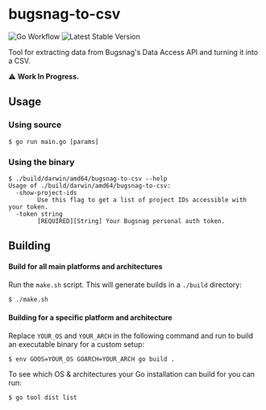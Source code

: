# bugsnag-to-csv

![Go Workflow](https://github.com/xander-jones/bugsnag-to-csv/actions/workflows/go.yml/badge.svg)
![Latest Stable Version](https://img.shields.io/github/v/release/xander-jones/bugsnag-to-csv)

Tool for extracting data from Bugsnag's Data Access API and turning it into a CSV.

:warning: **Work In Progress.**

## Usage

### Using source

```
$ go run main.go [params]
```

### Using the binary

```
$ ./build/darwin/amd64/bugsnag-to-csv --help
Usage of ./build/darwin/amd64/bugsnag-to-csv:
  -show-project-ids
        Use this flag to get a list of project IDs accessible with your token.
  -token string
        [REQUIRED][String] Your Bugsnag personal auth token.
```

## Building

#### Build for all main platforms and architectures

Run the `make.sh` script. This will generate builds in a `./build` directory:

```sh
$ ./make.sh
```

#### Building for a specific platform and architecture

Replace `YOUR_OS` and `YOUR_ARCH` in the following command and run to build an executable binary for a custom setup:

```sh
$ env GOOS=YOUR_OS GOARCH=YOUR_ARCH go build .
```

To see which OS & architectures your Go installation can build for you can run:

```sh
$ go tool dist list
```
